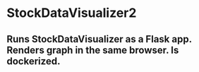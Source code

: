 # StockDataVisualizer2
## Runs StockDataVisualizer as a Flask app. Renders graph in the same browser. Is dockerized.
